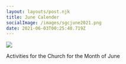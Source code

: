 ```yaml
---
layout: layouts/post.njk
title: June Calender
socialImage: /images/sgcjune2021.png
date: 2021-06-03T00:25:48.719Z
---
```

![](/images/sgcjune2021.png)

Activities for the Church for the Month of June